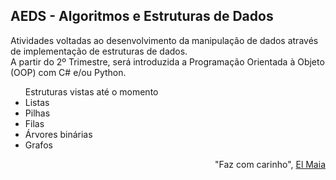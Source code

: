 ## AEDS - Algoritmos e Estruturas de Dados

<p> Atividades voltadas ao desenvolvimento da manipulação de dados através de implementação de estruturas de dados. <br>A partir do 2º Trimestre, será introduzida a Programação Orientada à Objeto (OOP) com C# e/ou Python. </br> </p>

<ul>
<caption> Estruturas vistas até o momento</caption>

<li> Listas </li>
<li> Pilhas </li>
<li> Filas </li>
<li> Árvores binárias </li>
<li> Grafos </li>

</ul>


<p align="right"> "Faz com carinho", <a href="https://github.com/elmaia/coltec/tree/master/AEDS"> El Maia </a> </p>

